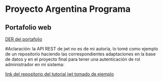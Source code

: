 # Proyecto Argentina Programa

## Portafolio web

[DER del portafolio](https://github.com/diego939/Der-Portafolio-Almiron-Diego)

#Aclaración: la API REST de jwt no es de mi autoría, lo tomé como ejemplo de un repositorio haciendo las correspondientes adaptaciones en la base de datos y en el proyecto final para tener una autenticación de rol administrador en mi sistema:

[link del repositorio del tutorial jwt tomado de ejemplo](https://github.com/cavanosa/tutorial_jwt_BACK)
